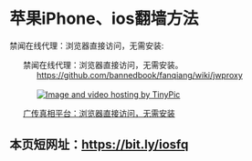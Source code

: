 <h1>苹果iPhone、ios翻墙方法</h1>


禁闻在线代理：浏览器直接访问，无需安装:

<ul class="task-list">

<li>禁闻在线代理：浏览器直接访问，无需安装。

<ul class="task-list">
<li><a href="https://github.com/bannedbook/fanqiang/wiki/jwproxy" target="_blank">https://github.com/bannedbook/fanqiang/wiki/jwproxy</a><br><br>
<a href="https://github.com/bannedbook/fanqiang/wiki/jwproxy" target="_blank"><img src="http://i58.tinypic.com/zxsi9k.jpg" border="0" alt="Image and video hosting by TinyPic"></a>
</li>
</ul>
</li>




<li>

<a href="https://github.com/bannedbook/fanqiang/wiki/%E5%B9%BF%E4%BC%A0%E7%9C%9F%E7%9B%B8%E5%B9%B3%E5%8F%B0" target="_blank">广传真相平台：浏览器直接访问，无需安装</a>


</li>

</ul>

<h2>
本页短网址：<a href="https://bit.ly/iosfq">https://bit.ly/iosfq</a>
</h2>
